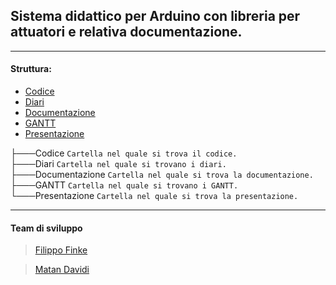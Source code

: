 ## Sistema didattico per Arduino con libreria per attuatori e relativa documentazione.
---

#### Struttura:
- [Codice](Codice)
- [Diari](Diari)
- [Documentazione](Documentazione)
- [GANTT](GANTT)
- [Presentazione](Presentazione)

├───Codice `Cartella nel quale si trova il codice.`  
├───Diari `Cartella nel quale si trovano i diari.`  
├───Documentazione `Cartella nel quale si trova la documentazione.`  
├───GANTT `Cartella nel quale si trovano i GANTT.`  
└───Presentazione `Cartella nel quale si trova la presentazione.`


---
#### Team di sviluppo
> [Filippo Finke](https://github.com/filippofinke)

> [Matan Davidi](https://github.com/matandavidi)
